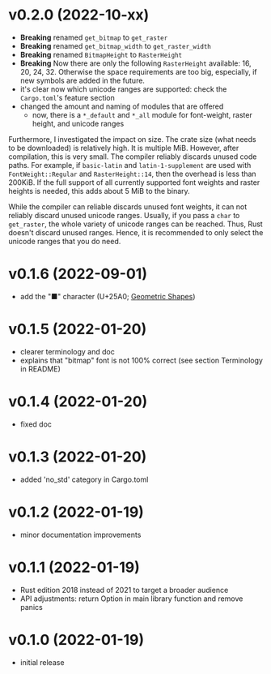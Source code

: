 # v0.2.0 (2022-10-xx)
- **Breaking** renamed `get_bitmap` to `get_raster`
- **Breaking** renamed `get_bitmap_width` to `get_raster_width`
- **Breaking** renamed `BitmapHeight` to `RasterHeight`
- **Breaking** Now there are only the following `RasterHeight` available: 16, 20, 24, 32.
  Otherwise the space requirements are too big, especially, if new symbols are added in the future.
- it's clear now which unicode ranges are supported:
  check the `Cargo.toml`'s feature section
- changed the amount and naming of modules that are offered
  - now, there is a `*_default` and `*_all` module for font-weight, raster height,
    and unicode ranges

Furthermore, I investigated the impact on size. The crate size (what needs to be downloaded) is
relatively high. It is multiple MiB. However, after compilation, this is very small. The compiler
reliably discards unused code paths. For example, if `basic-latin` and `latin-1-supplement` are
used with `FontWeight::Regular` and `RasterHeight::14`, then the overhead is less than 200KiB.
If the full support of all currently supported font weights and raster heights is needed, this adds
about 5 MiB to the binary.

While the compiler can reliable discards unused font weights, it can not reliably discard unused
unicode ranges. Usually, if you pass a `char` to `get_raster`, the whole variety of unicode ranges
can be reached. Thus, Rust doesn't discard unused ranges. Hence, it is recommended to only select
the unicode ranges that you do need.

# v0.1.6 (2022-09-01)
- add the "■" character (U+25A0; [Geometric Shapes](https://jrgraphix.net/r/Unicode/25A0-25FF))

# v0.1.5 (2022-01-20)
- clearer terminology and doc
- explains that "bitmap" font is not 100% correct (see section Terminology in README)

# v0.1.4 (2022-01-20)
- fixed doc

# v0.1.3 (2022-01-20)
- added 'no_std' category in Cargo.toml

# v0.1.2 (2022-01-19)
- minor documentation improvements

# v0.1.1 (2022-01-19)
- Rust edition 2018 instead of 2021 to target a broader audience
- API adjustments: return Option in main library function and remove panics

# v0.1.0 (2022-01-19)
- initial release
